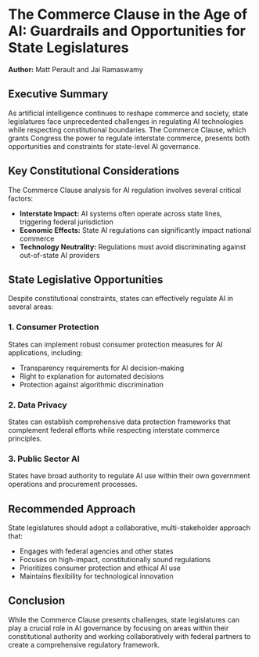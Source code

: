 # The Commerce Clause in the Age of AI: Guardrails and Opportunities for State Legislatures

**Author:** Matt Perault and Jai Ramaswamy

## Executive Summary

As artificial intelligence continues to reshape commerce and society, state legislatures face unprecedented challenges in regulating AI technologies while respecting constitutional boundaries. The Commerce Clause, which grants Congress the power to regulate interstate commerce, presents both opportunities and constraints for state-level AI governance.

## Key Constitutional Considerations

The Commerce Clause analysis for AI regulation involves several critical factors:

- **Interstate Impact:** AI systems often operate across state lines, triggering federal jurisdiction
- **Economic Effects:** State AI regulations can significantly impact national commerce
- **Technology Neutrality:** Regulations must avoid discriminating against out-of-state AI providers

## State Legislative Opportunities

Despite constitutional constraints, states can effectively regulate AI in several areas:

### 1. Consumer Protection

States can implement robust consumer protection measures for AI applications, including:

- Transparency requirements for AI decision-making
- Right to explanation for automated decisions
- Protection against algorithmic discrimination

### 2. Data Privacy

States can establish comprehensive data protection frameworks that complement federal efforts while respecting interstate commerce principles.

### 3. Public Sector AI

States have broad authority to regulate AI use within their own government operations and procurement processes.

## Recommended Approach

State legislatures should adopt a collaborative, multi-stakeholder approach that:

- Engages with federal agencies and other states
- Focuses on high-impact, constitutionally sound regulations
- Prioritizes consumer protection and ethical AI use
- Maintains flexibility for technological innovation

## Conclusion

While the Commerce Clause presents challenges, state legislatures can play a crucial role in AI governance by focusing on areas within their constitutional authority and working collaboratively with federal partners to create a comprehensive regulatory framework.

